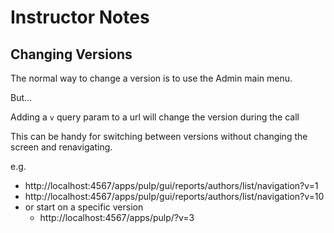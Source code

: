 # Instructor Notes

## Changing Versions

The normal way to change a version is to use the Admin main menu.

But...

Adding a `v` query param to a url will change the version during the call
 
This can be handy for switching between versions without changing the screen and renavigating.

e.g.
 
- http://localhost:4567/apps/pulp/gui/reports/authors/list/navigation?v=1
- http://localhost:4567/apps/pulp/gui/reports/authors/list/navigation?v=10
- or start on a specific version
    - http://localhost:4567/apps/pulp/?v=3
